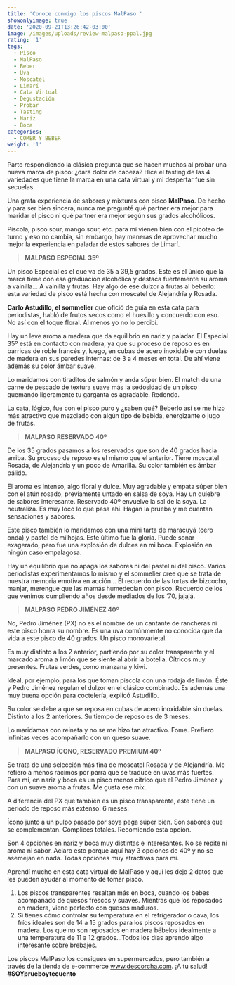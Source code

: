 ```yaml
---
title: 'Conoce conmigo los piscos MalPaso '
showonlyimage: true
date: '2020-09-21T13:26:42-03:00'
image: /images/uploads/review-malpaso-ppal.jpg
rating: '1'
tags:
  - Pisco
  - MalPaso
  - Beber
  - Uva
  - Moscatel
  - Limarí
  - Cata Virtual
  - Degustación
  - Probar
  - Tasting
  - Nariz
  - Boca
categories:
  - COMER Y BEBER
weight: '1'
---
```

Parto respondiendo la clásica pregunta que se hacen muchos al probar una nueva marca de pisco: ¿dará dolor de cabeza? Hice el tasting de las 4 variedades que tiene la marca en una cata virtual y mi despertar fue sin secuelas.

<!--more-->

Una grata experiencia de sabores y mixturas con pisco **MalPaso**. De hecho y para ser bien sincera, nunca me pregunté qué partner era mejor para maridar el pisco ni qué partner era mejor según sus grados alcohólicos. 

Piscola, pisco sour, mango sour, etc. para mí vienen bien con el picoteo de turno y eso no cambia, sin embargo, hay maneras de aprovechar mucho mejor la experiencia en paladar de estos sabores de Limarí.

> **MALPASO ESPECIAL 35º**

Un pisco Especial es el que va de 35 a 39,5 grados. Este es el único que la marca tiene con esa graduación alcohólica y destaca fuertemente su aroma a vainilla… A vainilla y frutas. Hay algo de ese dulzor a frutas al beberlo: esta variedad de pisco está hecha con moscatel de Alejandría y Rosada.

**Carlo Astudillo, el sommelier** que ofició de guía en esta cata para periodistas, habló de frutos secos como el huesillo y concuerdo con eso. No así con el toque floral. Al menos yo no lo percibí.

Hay un leve aroma a madera que da equilibrio en nariz y paladar. El Especial 35º está en contacto con madera, ya que su proceso de reposo es en barricas de roble francés y, luego, en cubas de acero inoxidable con duelas de madera en sus paredes internas: de 3 a 4 meses en total. De ahí viene además su color ámbar suave.

Lo maridamos con tiraditos de salmón y anda súper bien. El match de una carne de pescado de textura suave más la sedosidad de un pisco quemando ligeramente tu garganta es agradable. Redondo.

La cata, lógico, fue con el pisco puro y ¿saben qué? Beberlo así se me hizo más atractivo que mezclado con algún tipo de bebida, energizante o jugo de frutas.

> **MALPASO RESERVADO 40º**

De los 35 grados pasamos a los reservados que son de 40 grados hacia arriba. Su proceso de reposo es el mismo que el anterior. Tiene moscatel Rosada, de Alejandría y un poco de Amarilla. Su color también es ámbar pálido.

El aroma es intenso, algo floral y dulce. Muy agradable y empata súper bien con el atún rosado, previamente untado en salsa de soya. Hay un quiebre de sabores interesante. Reservado 40º envuelve la sal de la soya. La neutraliza. Es muy loco lo que pasa ahí. Hagan la prueba y me cuentan sensaciones y sabores.

Este pisco también lo maridamos con una mini tarta de maracuyá (cero onda) y pastel de milhojas. Este último fue la gloria. Puede sonar exagerado, pero fue una explosión de dulces en mi boca. Explosión en ningún caso empalagosa.

Hay un equilibrio que no apaga los sabores ni del pastel ni del pisco. Varios periodistas experimentamos lo mismo y el sommelier cree que se trata de nuestra memoria emotiva en acción… El recuerdo de las tortas de bizcocho, manjar, merengue que las mamás humedecían con pisco. Recuerdo de los que venimos cumpliendo años desde mediados de los ‘70, jajajá.

> **MALPASO PEDRO JIMÉNEZ 40º**


No, Pedro Jiménez (PX) no es el nombre de un cantante de rancheras ni este pisco honra su nombre. Es una uva comúnmente no conocida que da vida a este pisco de 40 grados. Un pisco monovarietal. 

Es muy distinto a los 2 anterior, partiendo por su color transparente y el marcado aroma a limón que se siente al abrir la botella. Cítricos muy presentes. Frutas verdes, como manzana y kiwi.

Ideal, por ejemplo, para los que toman piscola con una rodaja de limón. Éste y Pedro Jiménez regulan el dulzor en el clásico combinado. Es además una muy buena opción para coctelería, explicó Astudillo.

Su color se debe a que se reposa en cubas de acero inoxidable sin duelas. Distinto a los 2 anteriores. Su tiempo de reposo es de 3 meses.

Lo maridamos con reineta y no se me hizo tan atractivo. Fome. Prefiero infinitas veces acompañarlo con un queso suave.

> **MALPASO ÍCONO, RESERVADO PREMIUM 40º**

Se trata de una selección más fina de moscatel Rosada y de Alejandría. Me refiero a menos racimos por parra que se traduce en uvas más fuertes. Para mí, en nariz y boca es un pisco menos cítrico que el Pedro Jiménez y con un suave aroma a frutas. Me gusta ese mix.

A diferencia del PX que también es un pisco transparente, este tiene un periodo de reposo más extenso: 6 meses.

Ícono junto a un pulpo pasado por soya pega súper bien. Son sabores que se complementan. Cómplices totales. Recomiendo esta opción.

Son 4 opciones en nariz y boca muy distintas e interesantes. No se repite ni aroma ni sabor. Aclaro esto porque aquí hay 3 opciones de 40º y no se asemejan en nada. Todas opciones muy atractivas para mí.

Aprendí mucho en esta cata virtual de MalPaso y aquí les dejo 2 datos que les pueden ayudar al momento de tomar pisco.

1. Los piscos transparentes resaltan más en boca, cuando los bebes acompañado de quesos frescos y suaves. Mientras que los reposados en madera, viene perfecto con quesos maduros.
2. Si tienes cómo controlar su temperatura en el refrigerador o cava, los fríos ideales son de 14 a 15 grados para los piscos reposados en madera. Los que no son reposados en madera bébelos idealmente a una temperatura de 11 a 12 grados…Todos los días aprendo algo interesante sobre brebajes.

Los piscos MalPaso los consigues en supermercados, pero también a través de la tienda de e-commerce www.descorcha.com. ¡A tu salud! **\#SOYprueboytecuento**
